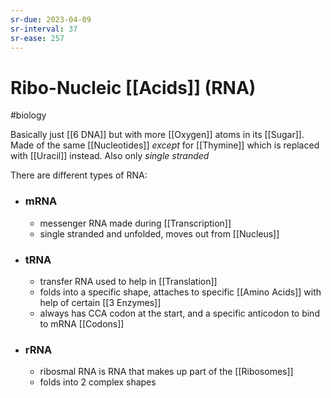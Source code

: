 ```yaml
---
sr-due: 2023-04-09
sr-interval: 37
sr-ease: 257
---
```

# Ribo-Nucleic [[Acids]] (RNA)
#biology 

Basically just [[6 DNA]] but with more [[Oxygen]] atoms in its [[Sugar]].
Made of the same [[Nucleotides]] *except* for [[Thymine]] which is replaced with [[Uracil]] instead.
Also only *single stranded*

There are different types of RNA:
- ### mRNA
	- messenger RNA made during [[Transcription]]
	- single stranded and unfolded, moves out from [[Nucleus]]
- ### tRNA
	- transfer RNA used to help in [[Translation]]
	- folds into a specific shape, attaches to specific [[Amino Acids]] with help of certain [[3 Enzymes]]
	- always has CCA codon at the start, and a specific anticodon to bind to mRNA [[Codons]] 

- ### rRNA
	- ribosmal RNA is RNA that makes up part of the [[Ribosomes]]
	- folds into 2 complex shapes

